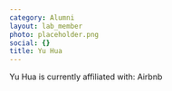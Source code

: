 ```yaml
---
category: Alumni
layout: lab_member
photo: placeholder.png
social: {}
title: Yu Hua
---
```


Yu Hua is currently affiliated with: Airbnb